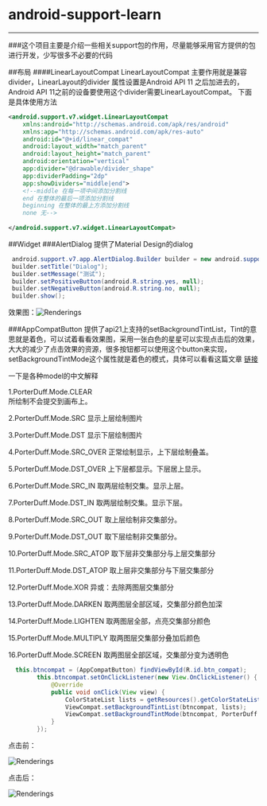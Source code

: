 # android-support-learn
----------------------
###这个项目主要是介绍一些相关support包的作用，尽量能够采用官方提供的包进行开发，少写很多不必要的代码


##布局
####LinearLayoutCompat
LinearLayoutCompat 主要作用就是兼容divider，LinearLayout的divider 属性设置是Android API 11 之后加进去的，Android API 11之前的设备要使用这个divider需要LinearLayoutCompat。
下面是具体使用方法

```xml
<android.support.v7.widget.LinearLayoutCompat 
    xmlns:android="http://schemas.android.com/apk/res/android"
    xmlns:app="http://schemas.android.com/apk/res-auto"
    android:id="@+id/linear_compat"
    android:layout_width="match_parent"
    android:layout_height="match_parent"
    android:orientation="vertical"
    app:divider="@drawable/divider_shape"
    app:dividerPadding="2dp"
    app:showDividers="middle|end">
    <!--middle 在每一项中间添加分割线
    end 在整体的最后一项添加分割线
    beginning 在整体的最上方添加分割线
    none 无-->
    
</android.support.v7.widget.LinearLayoutCompat>

```

##Widget
###AlertDialog
提供了Material Design的dialog
```java
 android.support.v7.app.AlertDialog.Builder builder = new android.support.v7.app.AlertDialog.Builder(DialogCompatActivity.this);
 builder.setTitle("Dialog");
 builder.setMessage("测试");
 builder.setPositiveButton(android.R.string.yes, null);
 builder.setNegativeButton(android.R.string.no, null);
 builder.show();
```
效果图：![Renderings](http://7xjwjf.com1.z0.glb.clouddn.com/gif/android/sscreenshot_2015-09-02-12-28-26.png)  

###AppCompatButton
提供了api21上支持的setBackgroundTintList，Tint的意思就是着色，可以试着看看效果图，采用一张白色的星星可以实现点击后的效果，大大的减少了点击效果的资源，很多按钮都可以使用这个button来实现，setBackgroundTintMode这个属性就是着色的模式，具体可以看看这篇文章
 [链接](http://blog.csdn.net/t12x3456/article/details/10432935)

一下是各种model的中文解释

1.PorterDuff.Mode.CLEAR  
  所绘制不会提交到画布上。

2.PorterDuff.Mode.SRC
   显示上层绘制图片

3.PorterDuff.Mode.DST
  显示下层绘制图片

4.PorterDuff.Mode.SRC_OVER
  正常绘制显示，上下层绘制叠盖。

5.PorterDuff.Mode.DST_OVER
  上下层都显示。下层居上显示。

6.PorterDuff.Mode.SRC_IN
   取两层绘制交集。显示上层。

7.PorterDuff.Mode.DST_IN
  取两层绘制交集。显示下层。

8.PorterDuff.Mode.SRC_OUT
 取上层绘制非交集部分。

9.PorterDuff.Mode.DST_OUT
 取下层绘制非交集部分。

10.PorterDuff.Mode.SRC_ATOP
 取下层非交集部分与上层交集部分

11.PorterDuff.Mode.DST_ATOP
 取上层非交集部分与下层交集部分

12.PorterDuff.Mode.XOR
  异或：去除两图层交集部分

13.PorterDuff.Mode.DARKEN
  取两图层全部区域，交集部分颜色加深

14.PorterDuff.Mode.LIGHTEN
  取两图层全部，点亮交集部分颜色

15.PorterDuff.Mode.MULTIPLY
  取两图层交集部分叠加后颜色

16.PorterDuff.Mode.SCREEN
  取两图层全部区域，交集部分变为透明色


```java
  this.btncompat = (AppCompatButton) findViewById(R.id.btn_compat);
        this.btncompat.setOnClickListener(new View.OnClickListener() {
            @Override
            public void onClick(View view) {
                ColorStateList lists = getResources().getColorStateList(android.R.color.holo_red_light);
                ViewCompat.setBackgroundTintList(btncompat, lists);
                ViewCompat.setBackgroundTintMode(btncompat, PorterDuff.Mode.SRC_IN);
            }
        });
```

点击前：

![Renderings](http://7xjwjf.com1.z0.glb.clouddn.com/gif/android/qq20150902133050.png)  

点击后：

![Renderings](http://7xjwjf.com1.z0.glb.clouddn.com/gif/android/qq20150902132909.png)  